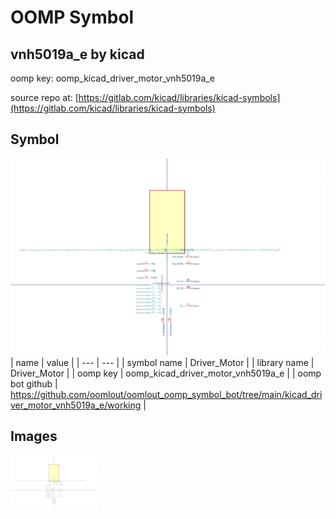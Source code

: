 # OOMP Symbol  
## vnh5019a_e  by kicad  
  
oomp key: oomp_kicad_driver_motor_vnh5019a_e  
  
source repo at: [https://gitlab.com/kicad/libraries/kicad-symbols](https://gitlab.com/kicad/libraries/kicad-symbols)  
## Symbol  
  
[![working.png](working_600.png)](working.png)  
| name | value | 
| --- | --- | 
| symbol name | Driver_Motor | 
| library name | Driver_Motor | 
| oomp key | oomp_kicad_driver_motor_vnh5019a_e | 
| oomp bot github | https://github.com/oomlout/oomlout_oomp_symbol_bot/tree/main/kicad_driver_motor_vnh5019a_e/working | 
## Images  
  
[![working.png](working_140.png)](working.png)  

